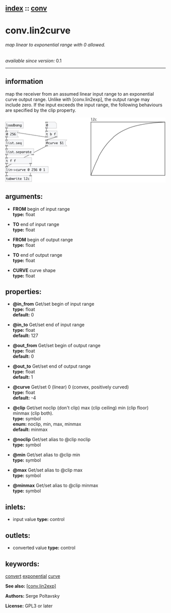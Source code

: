 [index](index.html) :: [conv](category_conv.html)
---

# conv.lin2curve

###### map linear to exponential range with 0 allowed.

*available since version:* 0.1

---


## information
map the receiver from an assumed linear input range to an exponential curve output
            range. Unlike with [conv.lin2exp], the output range may include zero. If the input
            exceeds the input range, the following behaviours are specified by the clip
            property.



[![example](../examples/img/conv.lin2curve.jpg)](../examples/pd/conv.lin2curve.pd)



## arguments:

* **FROM**
begin of input range<br>
__type:__ float<br>

* **TO**
end of input range<br>
__type:__ float<br>

* **FROM**
begin of output range<br>
__type:__ float<br>

* **TO**
end of output range<br>
__type:__ float<br>

* **CURVE**
curve shape<br>
__type:__ float<br>





## properties:

* **@in_from** 
Get/set begin of input range<br>
__type:__ float<br>
__default:__ 0<br>

* **@in_to** 
Get/set end of input range<br>
__type:__ float<br>
__default:__ 127<br>

* **@out_from** 
Get/set begin of output range<br>
__type:__ float<br>
__default:__ 0<br>

* **@out_to** 
Get/set end of output range<br>
__type:__ float<br>
__default:__ 1<br>

* **@curve** 
Get/set 0 (linear) 0 (convex, positively curved)<br>
__type:__ float<br>
__default:__ -4<br>

* **@clip** 
Get/set noclip (don&#39;t clip) max (clip ceiling) min (clip floor) minmax (clip both).<br>
__type:__ symbol<br>
__enum:__ noclip, min, max, minmax<br>
__default:__ minmax<br>

* **@noclip** 
Get/set alias to @clip noclip<br>
__type:__ symbol<br>

* **@min** 
Get/set alias to @clip min<br>
__type:__ symbol<br>

* **@max** 
Get/set alias to @clip max<br>
__type:__ symbol<br>

* **@minmax** 
Get/set alias to @clip minmax<br>
__type:__ symbol<br>



## inlets:

* input value 
__type:__ control<br>



## outlets:

* converted value
__type:__ control<br>



## keywords:

[convert](keywords/convert.html)
[exponential](keywords/exponential.html)
[curve](keywords/curve.html)



**See also:**
[\[conv.lin2exp\]](conv.lin2exp.html)




**Authors:** Serge Poltavsky




**License:** GPL3 or later





